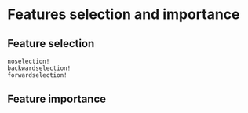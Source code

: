 # Features selection and importance

## Feature selection

```@docs
noselection!
backwardselection!
forwardselection!
```

## Feature importance

